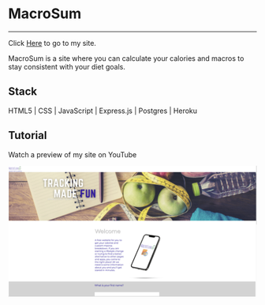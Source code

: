 # MacroSum 
__________

Click [Here](https://web-production-1d3c.up.railway.app/ ) to go to my site.

MacroSum is a site where you can calculate your
calories and macros to stay consistent with 
your diet goals.

Stack 
--------

HTML5 | CSS | JavaScript | Express.js | Postgres | Heroku

## Tutorial
Watch a preview of my site on YouTube



[![An old rock in the desert](public/pics/ScreenShotMacrosum%20.png "MacroSum Picture")](https://www.youtube.com/watch?v=UDHzD78rE-c)